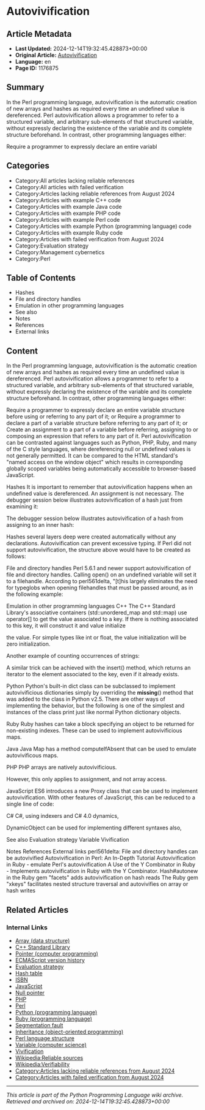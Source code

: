 # Autovivification

## Article Metadata

- **Last Updated:** 2024-12-14T19:32:45.428873+00:00
- **Original Article:** [Autovivification](https://en.wikipedia.org/wiki/Autovivification)
- **Language:** en
- **Page ID:** 1176875

## Summary

In the Perl programming language, autovivification is the automatic creation of new arrays and hashes as required every time an undefined value is dereferenced. Perl autovivification allows a programmer to refer to a structured variable, and arbitrary sub-elements of that structured variable, without expressly declaring the existence of the variable and its complete structure beforehand.
In contrast, other programming languages either:

Require a programmer to expressly declare an entire variabl

## Categories

- Category:All articles lacking reliable references
- Category:All articles with failed verification
- Category:Articles lacking reliable references from August 2024
- Category:Articles with example C++ code
- Category:Articles with example Java code
- Category:Articles with example PHP code
- Category:Articles with example Perl code
- Category:Articles with example Python (programming language) code
- Category:Articles with example Ruby code
- Category:Articles with failed verification from August 2024
- Category:Evaluation strategy
- Category:Management cybernetics
- Category:Perl

## Table of Contents

- Hashes
- File and directory handles
- Emulation in other programming languages
- See also
- Notes
- References
- External links

## Content

In the Perl programming language, autovivification is the automatic creation of new arrays and hashes as required every time an undefined value is dereferenced. Perl autovivification allows a programmer to refer to a structured variable, and arbitrary sub-elements of that structured variable, without expressly declaring the existence of the variable and its complete structure beforehand.
In contrast, other programming languages either:

Require a programmer to expressly declare an entire variable structure before using or referring to any part of it; or
Require a programmer to declare a part of a variable structure before referring to any part of it; or
Create an assignment to a part of a variable before referring, assigning to or composing an expression that refers to any part of it.
Perl autovivification can be contrasted against languages such as Python, PHP, Ruby, and many of the C style languages, where dereferencing null or undefined values is not generally permitted. It can be compared to the HTML standard's "named access on the window object" which results in corresponding globally scoped variables being automatically accessible to browser-based JavaScript.

Hashes
It is important to remember that autovivification happens when an undefined value is dereferenced.  An assignment is not necessary.  The debugger session below illustrates autovivification of a hash just from examining it:

The debugger session below illustrates autovivification of a hash from assigning to an inner hash:

Hashes several layers deep were created automatically without any declarations. Autovivification can prevent excessive typing. If Perl did not support autovivification, the structure above would have to be created as follows:

File and directory handles
Perl 5.6.1 and newer support autovivification of file and directory handles. Calling open() on an undefined variable will set it to a filehandle. According to perl561delta, "[t]his largely eliminates the need for typeglobs when opening filehandles that must be passed around, as in the following example:

Emulation in other programming languages
C++
The C++ Standard Library's associative containers (std::unordered_map and std::map) use operator[] to get the value associated to a key. If there is nothing associated to this key, it will construct it and value initialize

the value. For simple types like int or float, the value initialization will be zero initialization.

Another example of counting occurrences of strings:

A similar trick can be achieved with the insert() method, which returns an iterator to the element associated to the key, even if it already exists.

Python
Python's built-in dict class can be subclassed to implement autovivificious dictionaries simply by overriding the __missing__() method that was added to the class in Python v2.5. There are other ways of implementing the behavior, but the following is one of the simplest and instances of the class print just like normal Python dictionary objects.

Ruby
Ruby hashes can take a block specifying an object to be returned for non-existing indexes. These can be used to implement autovivificious maps.

Java
Java Map has a method computeIfAbsent that can be used to emulate autovivificous maps.

PHP
PHP arrays are natively autovivificious.

However, this only applies to assignment, and not array access.

JavaScript
ES6 introduces a new Proxy class that can be used to implement autovivification. With other features of JavaScript, this can be reduced to a single line of code:

C#
C#, using indexers and C# 4.0 dynamics,

DynamicObject can be used for implementing different syntaxes also,

See also
Evaluation strategy
Variable
Vivification

Notes
References
External links
perl561delta: File and directory handles can be autovivified
Autovivification in Perl: An In-Depth Tutorial
Autovivification in Ruby - emulate Perl's autovivification
A Use of the Y Combinator in Ruby - Implements autovivification in Ruby with the Y Combinator.
Hash#autonew in the Ruby gem "facets" adds autovivification on hash reads
The Ruby gem "xkeys" facilitates nested structure traversal and autovivifies on array or hash writes

## Related Articles

### Internal Links

- [Array (data structure)](https://en.wikipedia.org/wiki/Array_(data_structure))
- [C++ Standard Library](https://en.wikipedia.org/wiki/C%2B%2B_Standard_Library)
- [Pointer (computer programming)](https://en.wikipedia.org/wiki/Pointer_(computer_programming))
- [ECMAScript version history](https://en.wikipedia.org/wiki/ECMAScript_version_history)
- [Evaluation strategy](https://en.wikipedia.org/wiki/Evaluation_strategy)
- [Hash table](https://en.wikipedia.org/wiki/Hash_table)
- [ISBN](https://en.wikipedia.org/wiki/ISBN)
- [JavaScript](https://en.wikipedia.org/wiki/JavaScript)
- [Null pointer](https://en.wikipedia.org/wiki/Null_pointer)
- [PHP](https://en.wikipedia.org/wiki/PHP)
- [Perl](https://en.wikipedia.org/wiki/Perl)
- [Python (programming language)](https://en.wikipedia.org/wiki/Python_(programming_language))
- [Ruby (programming language)](https://en.wikipedia.org/wiki/Ruby_(programming_language))
- [Segmentation fault](https://en.wikipedia.org/wiki/Segmentation_fault)
- [Inheritance (object-oriented programming)](https://en.wikipedia.org/wiki/Inheritance_(object-oriented_programming))
- [Perl language structure](https://en.wikipedia.org/wiki/Perl_language_structure)
- [Variable (computer science)](https://en.wikipedia.org/wiki/Variable_(computer_science))
- [Vivification](https://en.wikipedia.org/wiki/Vivification)
- [Wikipedia:Reliable sources](https://en.wikipedia.org/wiki/Wikipedia:Reliable_sources)
- [Wikipedia:Verifiability](https://en.wikipedia.org/wiki/Wikipedia:Verifiability)
- [Category:Articles lacking reliable references from August 2024](https://en.wikipedia.org/wiki/Category:Articles_lacking_reliable_references_from_August_2024)
- [Category:Articles with failed verification from August 2024](https://en.wikipedia.org/wiki/Category:Articles_with_failed_verification_from_August_2024)

---
_This article is part of the Python Programming Language wiki archive._
_Retrieved and archived on: 2024-12-14T19:32:45.428873+00:00_